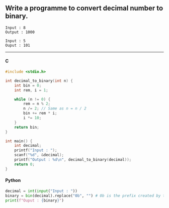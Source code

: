 ## Write a programme to convert decimal number to binary.

```
Input : 8
Output : 1000

Input : 5
Ouput : 101
```

---

<CodeBlock slots="heading, code" repeat="2" languages="C, Python" />

#### C

```c
#include <stdio.h>

int decimal_to_binary(int n) {
    int bin = 0;
    int rem, i = 1;

    while (n != 0) {
        rem = n % 2;
        n /= 2; // Same as n = n / 2
        bin += rem * i;
        i *= 10;
    }
    return bin;
}

int main() {
    int decimal;
    printf("Input : ");
    scanf("%d", &decimal);
    printf("Output : %d\n", decimal_to_binary(decimal));
    return 0;
}
```

#### Python

```python
decimal = int(input("Input : "))
binary = bin(decimal).replace("0b", "") # 0b is the prefix created by the 'bin' function, so that, we need to replace it with a blank character
print(f"Ouput : {binary}")
```